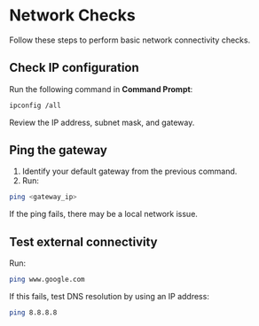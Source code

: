 # Network Checks

Follow these steps to perform basic network connectivity checks.

## Check IP configuration

Run the following command in **Command Prompt**:

```sh
ipconfig /all
```

Review the IP address, subnet mask, and gateway.

## Ping the gateway

1. Identify your default gateway from the previous command.
2. Run:

```sh
ping <gateway_ip>
```

If the ping fails, there may be a local network issue.

## Test external connectivity

Run:

```sh
ping www.google.com
```

If this fails, test DNS resolution by using an IP address:

```sh
ping 8.8.8.8
```
